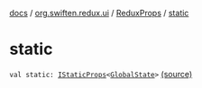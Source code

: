 [docs](../../index.md) / [org.swiften.redux.ui](../index.md) / [ReduxProps](index.md) / [static](./static.md)

# static

`val static: `[`IStaticProps`](../-i-static-props/index.md)`<`[`GlobalState`](index.md#GlobalState)`>` [(source)](https://github.com/protoman92/KotlinRedux/tree/master/common/common-ui/src/main/kotlin/org/swiften/redux/ui/Props.kt#L35)